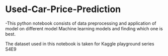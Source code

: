 # Used-Car-Price-Prediction

-This python notebook consists of data preprocessing and application of model on different model Machine learning models and finding which one is best.

The dataset used in this notebook is taken for Kaggle playground series S4E9
